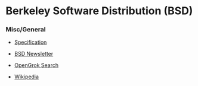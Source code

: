 # Berkeley Software Distribution (BSD)

### Misc/General

* [Specification](https://www.freebsd.org/doc/en_US.ISO8859-1/books/design-44bsd/)

* [BSD Newsletter](http://www.bsdnewsletter.com/)

* [OpenGrok Search](http://bxr.su/)

* [Wikipedia](https://en.wikipedia.org/wiki/Berkeley_Software_Distribution)
